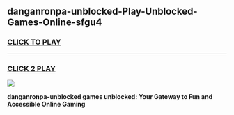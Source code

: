 
## danganronpa-unblocked-Play-Unblocked-Games-Online-sfgu4
<h3>
<a href="https://premium76.site?title=danganronpa-unblocked&ref=25A">CLICK TO PLAY</a></h3>
<hr>

<h3>
<a href="https://premium76.site?title=danganronpa-unblocked&ref=25A">CLICK 2 PLAY</a>
  
</h3>

<a href="https://premium76.site?title=danganronpa-unblocked&ref=25A"><img src="https://clearcache.store/games.png"></a>


**danganronpa-unblocked games unblocked: Your Gateway to Fun and Accessible Online Gaming**
